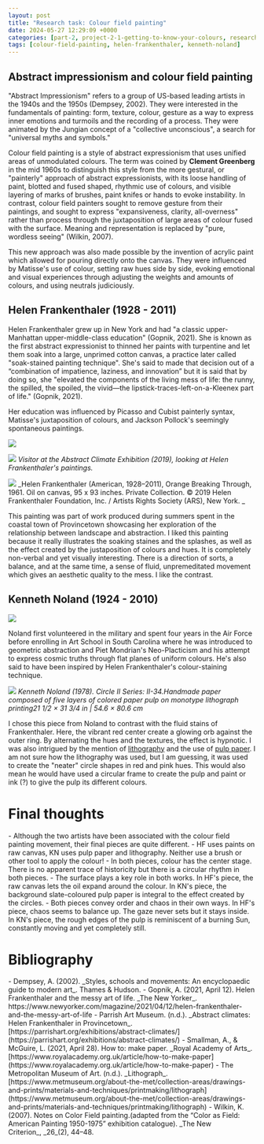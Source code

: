 ```yaml
---
layout: post
title: "Research task: Colour field painting"
date: 2024-05-27 12:29:09 +0000
categories: [part-2, project-2-1-getting-to-know-your-colours, research-andamp-reflection]
tags: [colour-field-painting, helen-frankenthaler, kenneth-noland]
---
```


## Abstract impressionism and colour field painting
<!-- /wp:heading -->

"Abstract Impressionism" refers to a group of US-based leading artists in the 1940s and the 1950s (Dempsey, 2002). They were interested in the fundamentals of painting: form, texture, colour, gesture as a way to express inner emotions and turmoils and the recording of a process. They were animated by the Jungian concept of a "collective unconscious", a search for "universal myths and symbols."

Colour field painting is a style of abstract expressionism that uses unified areas of unmodulated colours. The term was coined by **Clement Greenberg** in the mid 1960s to distinguish this style from the more gestural, or "painterly" approach of abstract expressionists, with its loose handling of paint, blotted and fused shaped, rhythmic use of colours, and visible layering of marks of brushes, paint knifes or hands to evoke instability. In contrast, colour field painters sought to remove gesture from their paintings, and sought to express "expansiveness, clarity, all-overness" rather than process through the juxtaposition of large areas of colour fused with the surface. Meaning and representation is replaced by "pure, wordless seeing" (Wilkin, 2007).

This new approach was also made possible by the invention of acrylic paint which allowed for pouring directly onto the canvas. They were influenced by Matisse's use of colour, setting raw hues side by side, evoking emotional and visual experiences through adjusting the weights and amounts of colours, and using neutrals judiciously.

<!-- wp:heading -->
## Helen Frankenthaler (1928 - 2011)
<!-- /wp:heading --><!-- wp:media-text {"mediaPosition":"right","mediaType":"image"} -->

Helen Frankenthaler grew up in New York and had "a classic upper-Manhattan upper-middle-class education" (Gopnik, 2021). She is known as the first abstract expressionist to thinned her paints with turpentine and let them soak into a large, unprimed cotton canvas, a practice later called "soak-stained painting technique". She's said to made that decision out of a “combination of impatience, laziness, and innovation” but it is said that by doing so, she "elevated the components of the living mess of life: the runny, the spilled, the spoiled, the vivid—the lipstick-traces-left-on-a-Kleenex part of life." (Gopnik, 2021).

Her education was influenced by Picasso and Cubist painterly syntax, Matisse's juxtaposition of colours, and Jackson Pollock's seemingly spontaneous paintings.

![](https://media.newyorker.com/photos/606657c9dfba48ca20cd8b6f/master/w_2240,c_limit/210412_r38198.jpg)

<!-- /wp:media-text -->
![](https://parrishart.org/wp-content/uploads/2018/11/024_Frankenthaler_VIP_JennyGorman_8.4.19-1664-1400x933.jpg)
_Visitor at the Abstract Climate Exhibition (2019), looking at Helen Frankenthaler's paintings._

![](https://parrishart.org/wp-content/uploads/2018/11/Orange-Breaking-Through-1400x1442.jpg)
_Helen Frankenthaler (American, 1928–2011), Orange Breaking Through, 1961. Oil on canvas, 95 x 93 inches. Private Collection. © 2019 Helen Frankenthaler Foundation, Inc. / Artists Rights Society (ARS), New York. _

This painting was part of&nbsp;work produced during summers spent in the coastal town of Provincetown showcasing her exploration of the relationship between landscape and abstraction. I liked this painting because it really illustrates the soaking staines and the splashes, as well as the effect created by the justaposition of colours and hues. It is completely non-verbal and yet visually interesting. There is a direction of sorts, a balance, and at the same time, a sense of fluid, unpremeditated movement which gives an aesthetic quality to the mess. I like the contrast.

<!-- wp:heading -->
## Kenneth Noland (1924 - 2010)
<!-- /wp:heading --><!-- wp:media-text {"mediaType":"image"} -->

![](https://5b0988e595225.cdn.sohucs.com/q_70,c_zoom,w_640/images/20180601/6968805da84b41c4bb967c66161eadc8.jpeg)

Noland first volunteered in the military and spent four years in the Air Force before enrolling in Art School in South Carolina where he was introduced to geometric abstraction and Piet Mondrian's Neo-Placticism and his attempt to express cosmic truths through flat planes of uniform colours. He's also said to have been inspired by Helen Frankenthaler's colour-staining technique.

<!-- /wp:media-text -->
![](https://d7hftxdivxxvm.cloudfront.net/?height=1600&quality=85&resize_to=fit&src=https%3A%2F%2Fd32dm0rphc51dk.cloudfront.net%2FxDlgu40HO016XoTBhG_omQ%2Fmain.jpg&width=1600)
_Kenneth Noland (1978). Circle II Series: II-34.Handmade paper composed of five layers of colored paper pulp on monotype lithograph printing21 1/2 × 31 3/4 in | 54.6 × 80.6 cm_

I chose this piece from Noland to contrast with the fluid stains of Frankenthaler. Here, the vibrant red center create a glowing orb against the outer ring. By alternating the hues and the textures, the effect is hypnotic. I was also intrigued by the mention of [lithography](https://www.metmuseum.org/about-the-met/collection-areas/drawings-and-prints/materials-and-techniques/printmaking/lithograph#:~:text=Lithography%20is%20a%20planographic%20printmaking,means%20of%20a%20chemical%20reaction.) and the use of [pulp paper](https://www.royalacademy.org.uk/article/how-to-make-paper). I am not sure how the lithography was used, but I am guessing, it was used to create the "neater" circle shapes in red and pink hues. This would also mean he would have used a circular frame to create the pulp and paint or ink (?) to give the pulp its different colours.

<!-- wp:heading {"level":1} -->
# Final thoughts
<!-- /wp:heading --><!-- wp:list -->
<!-- wp:list-item -->- Although the two artists have been associated with the colour field painting movement, their final pieces are quite different. 
<!-- /wp:list-item --><!-- wp:list-item -->- HF uses paints on raw canvas, KN uses pulp paper and lithography. Neither use a brush or other tool to apply the colour!
<!-- /wp:list-item --><!-- wp:list-item -->- In both pieces, colour has the center stage. There is no apparent trace of historicity but there is a circular rhythm in both pieces. 
<!-- /wp:list-item --><!-- wp:list-item -->- The surface plays a key role in both works. In HF's piece, the raw canvas lets the oil expand around the colour. In KN's piece, the background slate-coloured pulp paper is integral to the effect created by the circles.
<!-- /wp:list-item --><!-- wp:list-item -->- Both pieces convey order and chaos in their own ways. In HF's piece, chaos seems to balance up. The gaze never sets but it stays inside. In KN's piece, the rough edges of the pulp is reminiscent of a burning Sun, constantly moving and yet completely still.
<!-- /wp:list-item -->
<!-- /wp:list --><!-- wp:heading {"level":1} -->
# Bibliography
<!-- /wp:heading --><!-- wp:list -->
<!-- wp:list-item -->- Dempsey, A. (2002).&nbsp;_Styles, schools and movements: An encyclopaedic guide to modern art_. Thames & Hudson.
<!-- /wp:list-item --><!-- wp:list-item -->- Gopnik, A. (2021, April 12). Helen Frankenthaler and the messy art of life. _The New Yorker_. https://www.newyorker.com/magazine/2021/04/12/helen-frankenthaler-and-the-messy-art-of-life
<!-- /wp:list-item --><!-- wp:list-item -->- Parrish Art Museum. (n.d.). _Abstract climates: Helen Frankenthaler in Provincetown_. [https://parrishart.org/exhibitions/abstract-climates/](https://parrishart.org/exhibitions/abstract-climates/)
<!-- /wp:list-item --><!-- wp:list-item -->- Smallman, A., & McGuire, L. (2021, April 28). How to: make paper. _Royal Academy of Arts_. [https://www.royalacademy.org.uk/article/how-to-make-paper](https://www.royalacademy.org.uk/article/how-to-make-paper)
<!-- /wp:list-item --><!-- wp:list-item -->- The Metropolitan Museum of Art. (n.d.). _Lithograph_. [https://www.metmuseum.org/about-the-met/collection-areas/drawings-and-prints/materials-and-techniques/printmaking/lithograph](https://www.metmuseum.org/about-the-met/collection-areas/drawings-and-prints/materials-and-techniques/printmaking/lithograph) 
<!-- /wp:list-item --><!-- wp:list-item -->- Wilkin, K. (2007). Notes on Color Field painting.(adapted from the “Color as Field: American Painting 1950-1975” exhibition catalogue).&nbsp;_The New Criterion_,&nbsp;_26_(2), 44–48.
<!-- /wp:list-item -->
<!-- /wp:list -->

